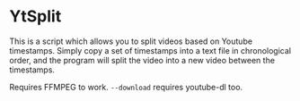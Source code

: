 # YtSplit

This is a script which allows you to split videos based on Youtube timestamps. Simply copy a set of timestamps into a text file in chronological order, and the program will split the video into a new video between the timestamps.

Requires FFMPEG to work. `--download` requires youtube-dl too.
